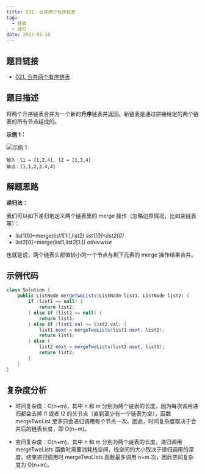 ```yaml
---
title: 021. 合并两个有序链表
tag:
  - 链表
  - 递归
date: 2023-03-18
---
```


## 题目链接

- [021. 合并两个有序链表](https://leetcode.cn/problems/merge-two-sorted-lists)

## 题目描述 <Badge text="简单" type="tip"/>

将两个升序链表合并为一个新的**升序**链表并返回。新链表是通过拼接给定的两个链表的所有节点组成的。 

**示例 1：**

![示例 1](https://assets.leetcode.com/uploads/2020/10/03/merge_ex1.jpg)

```
输入：l1 = [1,2,4], l2 = [1,3,4]
输出：[1,1,2,3,4,4]
```

## 解题思路

**递归法：**

我们可以如下递归地定义两个链表里的 merge 操作（忽略边界情况，比如空链表等）：

- list1[0]+merge(list1[1:],list2)	*list1[0]<list2[0]*
- list2[0]+merge(list1,list2[1:])	*otherwise*

也就是说，两个链表头部值较小的一个节点与剩下元素的 merge 操作结果合并。

## 示例代码

```java
class Solution {
    public ListNode mergeTwoLists(ListNode list1, ListNode list2) {
        if (list1 == null) {
            return list2;
        } else if (list2 == null) {
            return list1;
        } else if (list1.val <= list2.val) {
            list1.next = mergeTwoLists(list1.next, list2);
            return list1;
        } else {
            list2.next = mergeTwoLists(list2.next, list1);
            return list2;
        }
    }
}
```

## 复杂度分析

- 时间复杂度：O(n+m)，其中 n 和 m 分别为两个链表的长度。因为每次调用递归都会去掉 l1 或者 l2 的头节点（直到至少有一个链表为空），函数 mergeTwoList 至多只会递归调用每个节点一次。因此，时间复杂度取决于合并后的链表长度，即 O(n+m)。

- 空间复杂度：O(n+m)，其中 n 和 m 分别为两个链表的长度。递归调用 mergeTwoLists 函数时需要消耗栈空间，栈空间的大小取决于递归调用的深度。结束递归调用时 mergeTwoLists 函数最多调用 n+m 次，因此空间复杂度为 O(n+m)。
